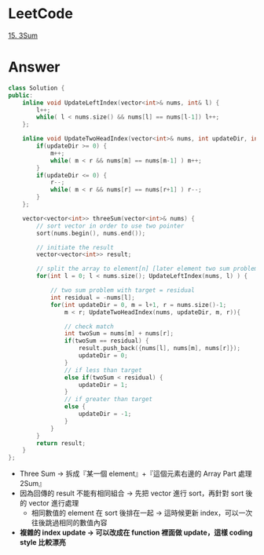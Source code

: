 # LeetCode
[15. 3Sum](https://leetcode.com/problems/3sum/)

# Answer
```Cpp
class Solution {
public:
    inline void UpdateLeftIndex(vector<int>& nums, int& l) {
        l++;
        while( l < nums.size() && nums[l] == nums[l-1]) l++;
    };

    inline void UpdateTwoHeadIndex(vector<int>& nums, int updateDir, int& m, int& r) {
        if(updateDir >= 0) {
            m++;
            while( m < r && nums[m] == nums[m-1] ) m++;
        }
        if(updateDir <= 0) {
            r--;
            while( m < r && nums[r] == nums[r+1] ) r--;
        }
    };

    vector<vector<int>> threeSum(vector<int>& nums) {
        // sort vector in order to use two pointer
        sort(nums.begin(), nums.end());

        // initiate the result
        vector<vector<int>> result;

        // split the array to element[n] [later element two sum problem]
        for(int l = 0; l < nums.size(); UpdateLeftIndex(nums, l) ) {

            // two sum problem with target = residual
            int residual = -nums[l];
            for(int updateDir = 0, m = l+1, r = nums.size()-1;
                m < r; UpdateTwoHeadIndex(nums, updateDir, m, r)){

                // check match
                int twoSum = nums[m] + nums[r];
                if(twoSum == residual) {
                    result.push_back({nums[l], nums[m], nums[r]});
                    updateDir = 0;
                }
                // if less than target
                else if(twoSum < residual) {
                    updateDir = 1;
                }
                // if greater than target
                else {
                    updateDir = -1;
                }
            }            
        }
        return result;
    }
};
```
- Three Sum -> 拆成『某一個 element』+『這個元素右邊的 Array Part 處理 2Sum』
- 因為回傳的 result 不能有相同組合 -> 先把 vector 進行 sort，再針對 sort 後的 vector 進行處理
	- 相同數值的 element 在 sort 後排在一起 -> 這時候更新 index，可以一次往後跳過相同的數值內容
- **複雜的 index update -> 可以改成在 function 裡面做 update，這樣 coding style 比較漂亮**